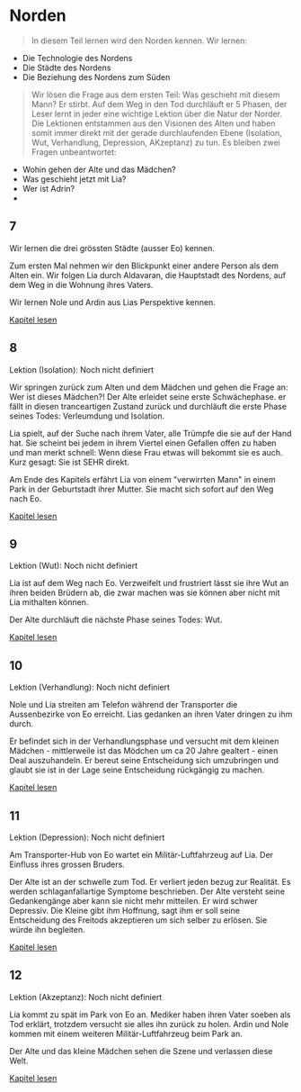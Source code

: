 # Norden
> In diesem Teil lernen wird den Norden kennen. Wir lernen:
* Die Technologie des Nordens 
* Die Städte des Nordens
* Die Beziehung des Nordens zum Süden
> Wir lösen die Frage aus dem ersten Teil: Was geschieht mit diesem Mann? Er stirbt. Auf dem Weg in den Tod durchläuft er 5 Phasen, der Leser lernt in jeder eine wichtige Lektion über die Natur der Norder. Die Lektionen entstammen aus den Visionen des Alten und haben somit immer direkt mit der gerade durchlaufenden Ebene (Isolation, Wut, Verhandlung, Depression, AKzeptanz) zu tun. Es bleiben zwei Fragen unbeantwortet:

* Wohin gehen der Alte und das Mädchen?
* Was geschieht jetzt mit Lia?
* Wer ist Adrin?
* 

## 7

Wir lernen die drei grössten Städte (ausser Eo) kennen.

Zum ersten Mal nehmen wir den Blickpunkt einer andere Person als dem Alten ein. Wir folgen Lia durch Aldavaran, die Hauptstadt des Nordens, auf dem Weg in die Wohnung ihres Vaters.

Wir lernen Nole und Ardin aus Lias Perspektive kennen.


[Kapitel lesen](norden/7.md)

## 8
Lektion (Isolation): Noch nicht definiert

Wir springen zurück zum Alten und dem Mädchen und gehen die Frage an: Wer ist dieses Mädchen?! Der Alte erleidet seine erste Schwächephase. er fällt in diesen tranceartigen Zustand zurück und durchläuft die erste Phase seines Todes: Verleumdung und Isolation.

Lia spielt, auf der Suche nach ihrem Vater, alle Trümpfe die sie auf der Hand hat. Sie scheint bei jedem in ihrem Viertel einen Gefallen offen zu haben und man merkt schnell: Wenn diese Frau etwas will bekommt sie es auch. Kurz gesagt: Sie ist SEHR direkt.

Am Ende des Kapitels erfährt Lia von einem "verwirrten Mann" in einem Park in der Geburtstadt ihrer Mutter. Sie macht sich sofort auf den Weg nach Eo.

[Kapitel lesen](norden/8.md)

## 9
Lektion (Wut): Noch nicht definiert

Lia ist auf dem Weg nach Eo. Verzweifelt und frustriert lässt sie ihre Wut an ihren beiden Brüdern ab, die zwar machen was sie können aber nicht mit Lia mithalten können.

Der Alte durchläuft die nächste Phase seines Todes: Wut.

[Kapitel lesen](norden/9.md)

## 10
Lektion (Verhandlung): Noch nicht definiert

Nole und Lia streiten am Telefon während der Transporter die Aussenbezirke von Eo erreicht. Lias gedanken an ihren Vater dringen zu ihm durch.

Er befindet sich in der Verhandlungsphase und versucht mit dem kleinen Mädchen - mittlerweile ist das Mödchen um ca 20 Jahre gealtert - einen Deal auszuhandeln. Er bereut seine Entscheidung sich umzubringen und glaubt sie ist in der Lage seine Entscheidung rückgängig zu machen.

[Kapitel lesen](norden/10.md)

## 11
Lektion (Depression): Noch nicht definiert

Am Transporter-Hub von Eo wartet ein Militär-Luftfahrzeug auf Lia. Der Einfluss ihres grossen Bruders.

Der Alte ist an der schwelle zum Tod. Er verliert jeden bezug zur Realität. Es werden schlaganfallartige Symptome beschrieben. Der Alte versteht seine Gedankengänge aber kann sie nicht mehr mitteilen. Er wird schwer Depressiv. Die Kleine gibt ihm Hoffnung, sagt ihm er soll seine Entscheidung des Freitods akzeptieren um sich selber zu erlösen. Sie würde ihn begleiten.

[Kapitel lesen](norden/11.md)

## 12
Lektion (Akzeptanz): Noch nicht definiert

Lia kommt zu spät im Park von Eo an. Mediker haben ihren Vater soeben als Tod erklärt, trotzdem versucht sie alles ihn zurück zu holen. Ardin und Nole kommen mit einem weiteren Militär-Luftfahrzeug beim Park an.

Der Alte und das kleine Mädchen sehen die Szene und verlassen diese Welt.

[Kapitel lesen](norden/12.md)
